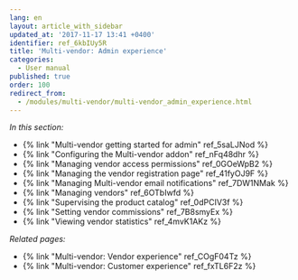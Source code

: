 ```yaml
---
lang: en
layout: article_with_sidebar
updated_at: '2017-11-17 13:41 +0400'
identifier: ref_6kbIUy5R
title: 'Multi-vendor: Admin experience'
categories:
  - User manual
published: true
order: 100
redirect_from:
  - /modules/multi-vendor/multi-vendor_admin_experience.html
---
```

_In this section:_

   *   {% link "Multi-vendor getting started for admin" ref_5saLJNod %}
   *   {% link "Configuring the Multi-vendor addon" ref_nFq48dhr %}
   *   {% link "Managing vendor access permissions" ref_0GOeWpB2 %}
   *   {% link "Managing the vendor registration page" ref_41fyOJ9F %}
   *   {% link "Managing Multi-vendor email notifications" ref_7DW1NMak %}
   *   {% link "Managing vendors" ref_6OTbIwfd %}
   *   {% link "Supervising the product catalog" ref_0dPCIV3f %}
   *   {% link "Setting vendor commissions" ref_7B8smyEx %}
   *   {% link "Viewing vendor statistics" ref_4mvK1AKz %}

_Related pages:_

   *   {% link "Multi-vendor: Vendor experience" ref_COgF04Tz %}
   *   {% link "Multi-vendor: Customer experience" ref_fxTL6F2z %}
